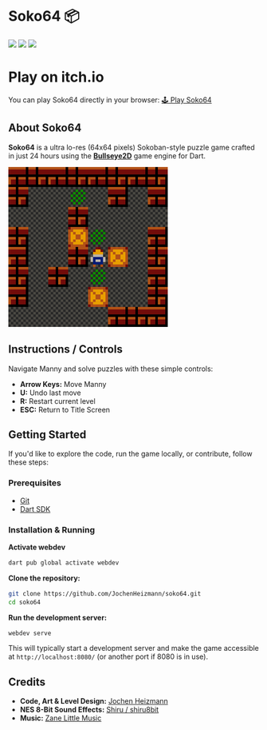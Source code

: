 # Soko64 📦
[![](https://img.shields.io/badge/Made%20with-Bullseye2D-blue.svg?style=flat&logo=dart)](https://bullseye2d.org) [![](https://img.shields.io/badge/Dart-0175C2?style=flat&logo=dart&logoColor=white)](https://dart.dev/get-dart) ![](https://img.shields.io/badge/Time-%3C24hrs-orange)

# Play on itch.io
You can play Soko64 directly in your browser:
[🕹️ Play Soko64](https://joemanaco.itch.io/soko64)

## About Soko64

**Soko64** is a ultra lo-res (64x64 pixels) Sokoban-style puzzle game crafted in just 24 hours using the [**Bullseye2D**](https://bullseye2d.org) game engine for Dart. 

![](web/gfx/screenshot.png)

## Instructions / Controls
Navigate Manny and solve puzzles with these simple controls:

*   **Arrow Keys:** Move Manny
*   **U:** Undo last move
*   **R:** Restart current level
*   **ESC:** Return to Title Screen

## Getting Started

If you'd like to explore the code, run the game locally, or contribute, follow these steps:

### Prerequisites

*   [Git](https://git-scm.com/book/en/v2/Getting-Started-Installing-Git)
*   [Dart SDK](https://dart.dev/get-dart)

### Installation & Running

**Activate webdev**
```bash
dart pub global activate webdev
```

**Clone the repository:**
```bash
git clone https://github.com/JochenHeizmann/soko64.git
cd soko64
```

**Run the development server:**
```bash
webdev serve
```
This will typically start a development server and make the game accessible at `http://localhost:8080/` (or another port if 8080 is in use).

## Credits
*   **Code, Art & Level Design:** [Jochen Heizmann](https://github.com/JochenHeizmann)
*   **NES 8-Bit Sound Effects:** [Shiru / shiru8bit](https://opengameart.org/content/nes-8-bit-sound-effects)
*   **Music:** [Zane Little Music](https://opengameart.org/content/a-bag-of-chips)

